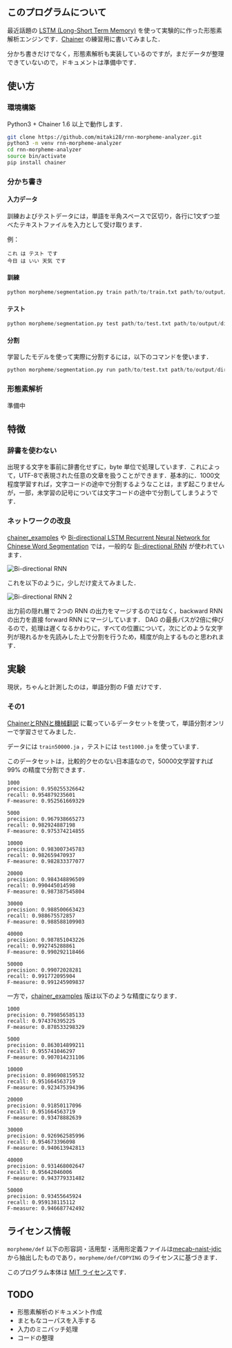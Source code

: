 ## このプログラムについて

最近話題の [LSTM (Long-Short Term Memory)](https://en.wikipedia.org/wiki/Long_short-term_memory) を使って実験的に作った形態素解析エンジンです．[Chainer](http://chainer.org/) の練習用に書いてみました．

分かち書きだけでなく，形態素解析も実装しているのですが，まだデータが整理できていないので，ドキュメントは準備中です．

## 使い方
### 環境構築

Python3 + Chainer 1.6 以上で動作します．

```bash
git clone https://github.com/mitaki28/rnn-morpheme-analyzer.git
python3 -m venv rnn-morpheme-analyzer
cd rnn-morpheme-analyzer
source bin/activate
pip install chainer
```

### 分かち書き
#### 入力データ
訓練およびテストデータには，単語を半角スペースで区切り，各行に1文ずつ並べたテキストファイルを入力として受け取ります．

例：
```
これ は テスト です
今日 は いい 天気 です
```

#### 訓練
```python
python morpheme/segmentation.py train path/to/train.txt path/to/output/directory
```

#### テスト
```python
python morpheme/segmentation.py test path/to/test.txt path/to/output/directory epoch
```
#### 分割
学習したモデルを使って実際に分割するには，以下のコマンドを使います．
```python
python morpheme/segmentation.py run path/to/test.txt path/to/output/directory epoch
```

### 形態素解析
準備中

## 特徴

### 辞書を使わない

出現する文字を事前に辞書化せずに，byte 単位で処理しています．これによって，UTF-8で表現された任意の文章を扱うことができます．基本的に．1000文程度学習すれば，文字コードの途中で分割するようなことは，まず起こりませんが，一部，未学習の記号については文字コードの途中で分割してしまうようです．

### ネットワークの改良

[chainer_examples](https://github.com/odashi/chainer_examples) や [Bi-directional LSTM Recurrent Neural Network for Chinese Word Segmentation](http://arxiv.org/abs/1602.04874) では，一般的な [Bi-directional RNN](http://arxiv.org/pdf/1303.5778.pdf) が使われています．

![Bi-directional RNN](https://raw.githubusercontent.com/mitaki28/rnn-morpheme-analyzer/master/image/bi-rnn.png)

これを以下のように，少しだけ変えてみました．

![Bi-directional RNN 2](https://raw.githubusercontent.com/mitaki28/rnn-morpheme-analyzer/master/image/bi-rnn2.png)

出力前の隠れ層で 2つの RNN の出力をマージするのではなく，backward RNN の出力を直接 forward RNN  にマージしています． DAG の最長パスが2倍に伸びるので，処理は遅くなるかわりに，すべての位置について，次にどのような文字列が現れるかを先読みした上で分割を行うため，精度が向上するものと思われます．

## 実験

現状，ちゃんと計測したのは，単語分割の F値 だけです．

### その1
[ChainerとRNNと機械翻訳](http://qiita.com/odashi_t/items/a1be7c4964fbea6a116e) 
に載っているデータセットを使って，単語分割オンリーで学習させてみました．

データには `train50000.ja` ，テストには `test1000.ja` を使っています．

このデータセットは，比較的クセのない日本語なので，50000文学習すれば 99% の精度で分割できます．

```text
1000
precision: 0.950255326642
recall: 0.954879235601
F-measure: 0.952561669329

5000
precision: 0.967938665273
recall: 0.982924887198
F-measure: 0.975374214855

10000
precision: 0.983007345783
recall: 0.982659470937
F-measure: 0.982833377077

20000
precision: 0.984348896509
recall: 0.990445014598
F-measure: 0.987387545804

30000
precision: 0.988500663423
recall: 0.988675572857
F-measure: 0.988588109903

40000
precision: 0.987851043226
recall: 0.992745288861
F-measure: 0.990292118466

50000
precision: 0.99072028281
recall: 0.991772095904
F-measure: 0.991245909837
```

一方で，[chainer_examples](https://github.com/odashi/chainer_examples) 版は以下のような精度になります．

```text
1000
precision: 0.799856585133
recall: 0.974376395225
F-measure: 0.878533298329

5000
precision: 0.863014899211
recall: 0.955741046297
F-measure: 0.907014231106

10000
precision: 0.896908159532
recall: 0.951664563719
F-measure: 0.923475394396

20000
precision: 0.91850117096
recall: 0.951664563719
F-measure: 0.93478882639

30000
precision: 0.926962585996
recall: 0.954673396098
F-measure: 0.940613942813

40000
precision: 0.931468002647
recall: 0.95642046006
F-measure: 0.943779331482

50000
precision: 0.93455645924
recall: 0.959138115112
F-measure: 0.946687742492
```



## ライセンス情報

`morpheme/def` 以下の形容詞・活用型・活用形定義ファイルは[mecab-naist-jdic](https://osdn.jp/projects/naist-jdic/) から抽出したものであり，`morpheme/def/COPYING` のライセンスに基づきます．

このプログラム本体は [MIT ライセンス](https://github.com/mitaki28/rnn-morpheme-analyzer/blob/master/LICENSE)です．

## TODO

- 形態素解析のドキュメント作成
- まともなコーパスを入手する
- 入力のミニバッチ処理
- コードの整理

